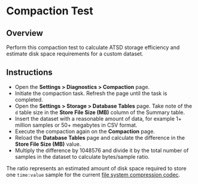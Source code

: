 # Compaction Test

## Overview

Perform this compaction test to calculate ATSD storage efficiency and estimate disk space requirements for a custom dataset.

## Instructions

* Open the **Settings > Diagnostics > Compaction** page.
* Initiate the compaction task. Refresh the page until the task is completed.
* Open the **Settings > Storage > Database Tables** page. Take note of the `d` table size in the **Store File Size (MB)** column of the Summary table.
* Insert the dataset with a reasonable amount of data, for example 1+ million samples or 50+ megabytes in CSV format.
* Execute the compaction again on the **Compaction** page.
* Reload the **Database Tables** page and calculate the difference in the **Store File Size (MB)** value.
* Multiply the difference by 1048576 and divide it by the total number of samples in the dataset to calculate bytes/sample ratio.

The ratio represents an estimated amount of disk space required to store one `time:value` sample for the current [file system compression codec](compaction.md#file-system-compression).
